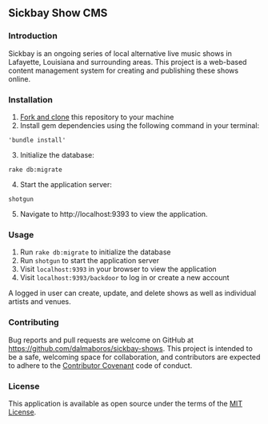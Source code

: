 ## Sickbay Show CMS

### Introduction

Sickbay is an ongoing series of local alternative live music shows in Lafayette, Louisiana and surrounding areas. This project is a web-based content management system for creating and publishing these shows online.

### Installation

1. [Fork and clone](https://help.github.com/articles/cloning-a-repository/) this repository to your machine
2. Install gem dependencies using the following command in your terminal:
```
'bundle install'
```
3. Initialize the database:
```
rake db:migrate
```
4. Start the application server:
```
shotgun
```
5. Navigate to http://localhost:9393 to view the application.

### Usage

1. Run `rake db:migrate` to initialize the database
2. Run `shotgun` to start the application server
3. Visit `localhost:9393` in your browser to view the application
4. Visit `localhost:9393/backdoor` to log in or create a new account

A logged in user can create, update, and delete shows as well as individual artists and venues.

### Contributing

Bug reports and pull requests are welcome on GitHub at https://github.com/dalmaboros/sickbay-shows. This project is intended to be a safe, welcoming space for collaboration, and contributors are expected to adhere to the [Contributor Covenant](http://contributor-covenant.org/version/1/0/0/) code of conduct.

### License

This application is available as open source under the terms of the [MIT License](https://github.com/fastmode/foodme-sinatra-project/blob/master/LICENSE).
